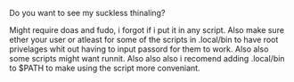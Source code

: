 Do you want to see my suckless thinaling?

Might require doas and fudo, i forgot if i put it in any script.
Also make sure ether your user or atleast for some of the scripts in .local/bin to have root privelages whit out having to input passord for them to work.
Also also some scripts might want runnit.
Also also also i recomend adding .local/bin to $PATH to make using the script more conveniant.

